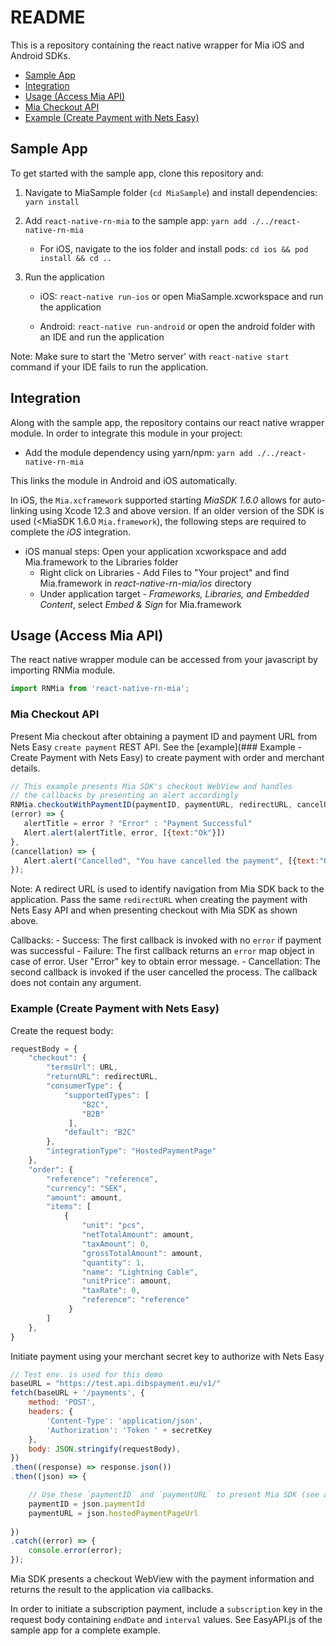 # README #

This is a repository containing the react native wrapper for Mia iOS and Android SDKs.

- [Sample App](#sample-app)
- [Integration](#integration)
- [Usage (Access Mia API)](#usage-(access-mia-api))
- [Mia Checkout API](#mia-checkout-api)
- [Example (Create Payment with Nets Easy)](#example-(create-payment-with-nets-easy))

## Sample App 

To get started with the sample app, clone this repository and: 

1. Navigate to MiaSample folder (`cd MiaSample`) and install dependencies: `yarn install`
	
2. Add `react-native-rn-mia` to the sample app: `yarn add ./../react-native-rn-mia`

	- For iOS, navigate to the ios folder and install pods: `cd ios && pod install && cd ..`
	
3. Run the application 

	- iOS: `react-native run-ios` or open MiaSample.xcworkspace and run the application 
	
	- Android: `react-native run-android` or open the android folder with an IDE and run the application
	
Note: Make sure to start the 'Metro server' with `react-native start` command if your IDE fails to run the application.  
	

## Integration

Along with the sample app, the repository contains our react native wrapper module.
In order to integrate this module in your project: 

* Add the module dependency using yarn/npm: `yarn add ./../react-native-rn-mia`

This links the module in Android and iOS automatically. 

In iOS, the `Mia.xcframework` supported starting *MiaSDK 1.6.0* allows for auto-linking using Xcode 12.3 and above version. If an older version of the SDK is used (<MiaSDK 1.6.0 `Mia.framework`), the following steps are required to complete the *iOS* integration.

* iOS manual steps: Open your application xcworkspace and add Mia.framework to the Libraries folder
	- Right click on Libraries - Add Files to "Your project" and find Mia.framework in *react-native-rn-mia/ios* directory
	- Under application target - *Frameworks, Libraries, and Embedded Content*, select *Embed & Sign* for Mia.framework
	
## Usage (Access Mia API)

The react native wrapper module can be accessed from your javascript by importing RNMia module. 
```js
import RNMia from 'react-native-rn-mia';
```

### Mia Checkout API

Present Mia checkout after obtaining a payment ID and payment URL from Nets Easy `create payment` REST API.
See the [example](### Example - Create Payment with Nets Easy) to create payment with order and merchant details.

```js
// This example presents Mia SDK's checkout WebView and handles 
// the callbacks by presenting an alert accordingly
RNMia.checkoutWithPaymentID(paymentID, paymentURL, redirectURL, cancelURL
(error) => {
   alertTitle = error ? "Error" : "Payment Successful"
   Alert.alert(alertTitle, error, [{text:"Ok"}])
}, 
(cancellation) => {
   Alert.alert("Cancelled", "You have cancelled the payment", [{text:"Ok"}])
});
```

Note: A redirect URL is used to identify navigation from Mia SDK back to the application.
Pass the same `redirectURL` when creating the payment with Nets Easy API and 
when presenting checkout with Mia SDK as shown above. 

Callbacks:
	- Success: The first callback is invoked with no `error` if payment was successful
	- Failure: The first callback returns an `error` map object in case of error. User "Error" key to obtain error message. 
	- Cancellation: The second callback is invoked if the user cancelled the process. The callback does not contain any argument. 

### Example (Create Payment with Nets Easy)

Create the request body:

```js 
requestBody = {
	"checkout": {
		"termsUrl": URL,
		"returnURL": redirectURL,
		"consumerType": {
			"supportedTypes": [
		    	"B2C",
		        "B2B"
		     ],
		    "default": "B2C"
		},
		"integrationType": "HostedPaymentPage"
	},
	"order": {
		"reference": "reference",
		"currency": "SEK",
        "amount": amount,
		"items": [
			{
		    	"unit": "pcs",
		        "netTotalAmount": amount,
		        "taxAmount": 0,
		        "grossTotalAmount": amount,
	            "quantity": 1,
	            "name": "Lightning Cable",
				"unitPrice": amount,
		        "taxRate": 0,
		        "reference": "reference"
	         }
		]
	},
}
```

Initiate payment using your merchant secret key to authorize with Nets Easy

```js 
// Test env. is used for this demo
baseURL = "https://test.api.dibspayment.eu/v1/"
fetch(baseURL + '/payments', {
	method: 'POST',
	headers: {
		'Content-Type': 'application/json',
		'Authorization': 'Token ' + secretKey
	},
	body: JSON.stringify(requestBody),
})
.then((response) => response.json())
.then((json) => {

	// Use these `paymentID` and `paymentURL` to present Mia SDK (see above)
	paymentID = json.paymentId 
    paymentURL = json.hostedPaymentPageUrl  
	
})
.catch((error) => {
	console.error(error);
});
```

Mia SDK presents a checkout WebView with the payment information and returns 
the result to the application via callbacks.

In order to initiate a subscription payment, include a `subscription` key in the request body 
containing `endDate` and `interval` values. See EasyAPI.js of the sample app for a complete example. 
